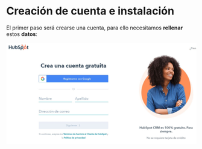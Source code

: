 # Creación de cuenta e instalación

El primer paso será crearse una cuenta, para ello necesitamos **rellenar** estos **datos**:

![PrimerPaso](.\fotos\1.jpg)



